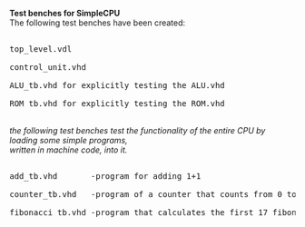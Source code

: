 <b>Test benches for SimpleCPU </b>
<br>The following test benches have been created:

<pre class="tab">
<br>top_level.vdl
<br>control_unit.vhd
<br>ALU_tb.vhd for explicitly testing the ALU.vhd
<br>ROM_tb.vhd for explicitly testing the ROM.vhd
</pre>
<br><i>the following test benches test the functionality of the entire CPU by loading some simple programs,
<br>written in machine code, into it.</i>
<pre class="tab">
<br>add_tb.vhd       -program for adding 1+1
<br>counter_tb.vhd   -program of a counter that counts from 0 to 20
<br>fibonacci_tb.vhd -program that calculates the first 17 fibonacci numbers
</pre>

